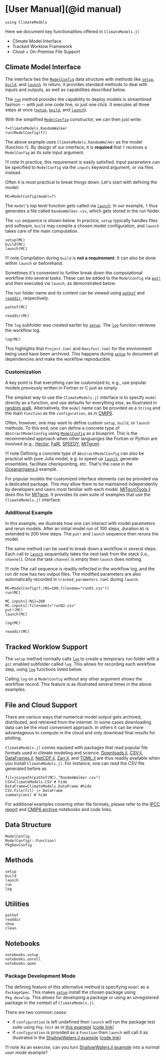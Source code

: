# [User Manual](@id manual)

```@setup main
using ClimateModels
```

Here we document key functionalities offered in `ClimateModels.jl`

- Climate Model Interface
- Tracked Worklow Framework
- Cloud + On-Premise File Support

## Climate Model Interface

The interface ties the [`ModelConfig`](@ref) data structure with methods like [`setup`](@ref), [`build`](@ref), and [`launch`](@ref). In return, it provides standard methods to deal with inputs and outputs, as well as capabilities described below. 

The [`run`](@ref) method provides the capability to deploy models in streamlined fashion -- with just one code line, or just one click. It executes all three steps at once ([`setup`](@ref), [`build`](@ref), and [`launch`](@ref)). 
 
With the simplified [`ModelConfig`](@ref) constructor, we can then just write:

```@example main
f=ClimateModels.RandomWalker
run(ModelConfig(f))
```

The above example uses `ClimateModels.RandomWalker` as the model (function `f`). By design of our interface, it is **required** that `f` receives a `ModelConfig` as its sole input argument. 

!!! note
    In practice, this requirement is easily satisfied. Input parameters can be specified to `ModelConfig` via the `inputs` keyword argument, or via files instead.

Often it is most practical to break things down. Let's start with defining the model:

```@example main
MC=ModelConfig(model=f)
```

The `model`'s top level function gets called via [`launch`](@ref). In our example, `f` thus generates a file called `RandomWalker.csv`, which gets stored in the run folder. 

The `run` sequence is shown below. In practice, `setup` typically handles files and software, `build` may compile a chosen model configuration, and `launch` takes care of the main computation. 

```@example main
setup(MC)
build(MC)
launch(MC)
```

!!! note 
    Compilation during `build` is **not a requirement**. It can also be done within `launch` or beforehand.

Sometimes it's convenient to further break down the computational workflow into several tasks. These can be added to the `ModelConfig` via [`put!`](@ref) and then executed via `launch`, as demonstrated below.

The run folder name and its content can be viewed using [`pathof`](@ref) and [`readdir`](@ref), respectively.

```@example main
pathof(MC)
```

```@example main
readdir(MC)
```

The `log` subfolder was created earlier by [`setup`](@ref). The [`log`](@ref) function retrieves the workflow log. 

```@example main
log(MC)
```

This highlights that `Project.toml` and `Manifest.toml` for the environment being used have been archived. This happens during [`setup`](@ref) to document all dependencies and make the workflow reproducible.

### Customization

A key point is that everything can be customized to, e.g., use popular models previously written in Fortran or C just as simply. 

The simplest way to use the `ClimateModels.jl` interface is to specify `model` directly as a function, and use defaults for everything else, as illustrated in [random walk](../examples/RandomWalker.html). Alternatively, the `model` name can be provided as a `String` and the main `Function` as the `configuration`, as in [CMIP6](../examples/CMIP6.html).

Often, however, one may want to define custom `setup`, `build`, or `launch` methods. To this end, one can define a concrete type of `AbstractModelConfig` using [`ModelConfig`](@ref) as a blueprint. This is the recommended approach when other languanges like Fortran or Python are involved (e.g., [Hector](../examples/Hector.html), [FaIR](../examples/FaIR.html), [SPEEDY](../examples/Speedy.html), [MITgcm](../examples/MITgcm.html)). 

!!! note
    Defining a concrete type of `AbstractModelConfig` can also be practical with pure Julia model, e.g. to speed up [`launch`](@ref), generate ensembles, facilitate checkpointing, etc. That's the case in the [Oceananigans.jl](../examples/Oceananigans.html) example.

For popular models the customized interface elements can be provided via a dedicated package. This may allow them to be maintained independently by developers and users most familiar with each model. [MITgcmTools.jl](https://github.com/gaelforget/MITgcmTools.jl) does this for [MITgcm](https://mitgcm.readthedocs.io/en/latest/). It provides its own suite of examples that use the `ClimateModels.jl` interface.

### Additional Example

In this example, we illustrate how one can interact with model parameters and rerun models. After an initial model run of 100 steps, duration `NS` is extended to 200 time steps. The `put!` and `launch` sequence then reruns the model. 

The same method can be used to break down a workflow in several steps. Each call to [`launch`](@ref) sequentially takes the next task from the stack (i.e., `channel`). Once the task `channel` is empty then `launch` does nothing.

!!! note
    The call sequence is readily reflected in the workflow log, and the run dir now has two output files. The modified parameters are also automatically recorded in `tracked_parameters.toml` during `launch`.

```@example main
MC=ModelConfig(f,(NS=100,filename="run01.csv"))
run(MC)

MC.inputs[:NS]=200
MC.inputs[:filename]="run02.csv"
put!(MC)
launch(MC)

log(MC)
```

```@example main
readdir(MC)
```

## Tracked Worklow Support

The `setup` method normally calls [`log`](@ref) to create a temporary run folder with a `git` enabled subfolder called `log`. This allows for recording each workflow step, using [`log`](@ref) functions listed below. 

Calling `log` on a `ModelConfig` without any other argument shows the workflow record. This feature is as illustrated several times in the above examples.

## File and Cloud Support

There are various ways that numerical model output gets archived, distributed, and retrieved from the internet. In some cases downloading data can be the most convenient approach. In others it can be more advantageous to compute in the cloud and only download final results for plotting. 

`ClimateModels.jl` comes equiped with packages that read popular file formats used in climate modeling and science. [Downloads.jl](https://github.com/JuliaLang/Downloads.jl), [CSV.jl](https://github.com/JuliaData/CSV.jl), [DataFrames.jl](https://github.com/JuliaData/DataFrames.jl), [NetCDF.jl](https://github.com/JuliaGeo/NetCDF.jl), [Zarr.jl](https://github.com/meggart/Zarr.jl), and [TOML.jl](https://github.com/JuliaLang/TOML.jl) are thus readily available when you install `ClimateModels.jl`. For instance, one can read the CSV file generated before as

```@example main
fil=joinpath(pathof(MC),"RandomWalker.csv")
CSV=ClimateModels.CSV # hide
DataFrame=ClimateModels.DataFrame #hide
CSV.File(fil) |> DataFrame
summary(ans) # hide
```

For additional examples covering other file formats, please refer to the [IPCC report](../examples/IPCC.html) and [CMIP6 archive](../examples/CMIP6.html) notebooks and code links.

## Data Structure

```@docs
ModelConfig
ModelConfig(::Function)
PkgDevConfig
```

## Methods

```@docs
setup
build
launch
run
log
```

## Utilities

```@docs
pathof
readdir
show
clean
```

## Notebooks

```@docs
notebooks.setup
notebooks.unroll
notebooks.open
```

### Package Development Mode

The defining feature of this alternative method is specifying `model` as a `PackageSpec`. This makes [`setup`](@ref) install the chosen package using `Pkg.develop`. This allows for developing a package or using an unregistered package in the context of `ClimateModels.jl`. 

There are two common cases: 

- if `configuration` is left undefined then `launch` will run the package test suite using `Pkg.test` as in [this example](../examples/defaults.html) ([code link](https://raw.githubusercontent.com/gaelforget/ClimateModels.jl/master/examples/defaults.jl))
- if `configuration` is provided as a `Function` then `launch` will call it as illustrated in the [ShallowWaters.jl example](../examples/ShallowWaters.html) ([code link](https://raw.githubusercontent.com/gaelforget/ClimateModels.jl/master/examples/ShallowWaters.jl))

!!! note 
    As an exercise, can you turn [ShallowWaters.jl example](../examples/ShallowWaters.html) into a _normal user mode_ example?
